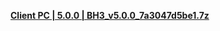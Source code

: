 **[Client PC | 5.0.0 | BH3_v5.0.0_7a3047d5be1.7z ](https://bundle.bh3.com/public/PC/BH3_v5.0.0_7a3047d5be1.7z)**
